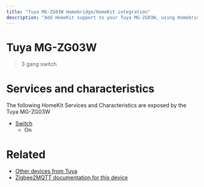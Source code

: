 ```yaml
---
title: "Tuya MG-ZG03W Homebridge/HomeKit integration"
description: "Add HomeKit support to your Tuya MG-ZG03W, using Homebridge, Zigbee2MQTT and homebridge-z2m."
---
```

<!---
This file has been GENERATED using src/docgen/docgen.ts
DO NOT EDIT THIS FILE MANUALLY!
-->
# Tuya MG-ZG03W
> 3 gang switch


# Services and characteristics
The following HomeKit Services and Characteristics are exposed by
the Tuya MG-ZG03W

* [Switch](../../switch.md)
  * On


# Related
* [Other devices from Tuya](../index.md#tuya)
* [Zigbee2MQTT documentation for this device](https://www.zigbee2mqtt.io/devices/MG-ZG03W.html)